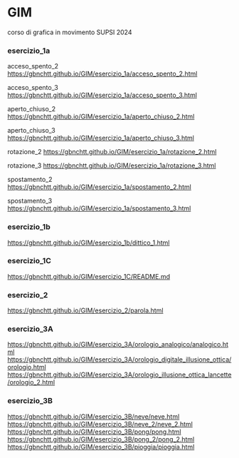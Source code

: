 # GIM
corso di grafica in movimento
SUPSI
2024

### esercizio_1a
acceso_spento_2
https://gbnchtt.github.io/GIM/esercizio_1a/acceso_spento_2.html

acceso_spento_3
https://gbnchtt.github.io/GIM/esercizio_1a/acceso_spento_3.html

aperto_chiuso_2
https://gbnchtt.github.io/GIM/esercizio_1a/aperto_chiuso_2.html

aperto_chiuso_3
https://gbnchtt.github.io/GIM/esercizio_1a/aperto_chiuso_3.html

rotazione_2
https://gbnchtt.github.io/GIM/esercizio_1a/rotazione_2.html

rotazione_3
https://gbnchtt.github.io/GIM/esercizio_1a/rotazione_3.html

spostamento_2
https://gbnchtt.github.io/GIM/esercizio_1a/spostamento_2.html

spostamento_3
https://gbnchtt.github.io/GIM/esercizio_1a/spostamento_3.html

### esercizio_1b
https://gbnchtt.github.io/GIM/esercizio_1b/dittico_1.html

### esercizio_1C
https://gbnchtt.github.io/GIM/esercizio_1C/README.md

### esercizio_2
https://gbnchtt.github.io/GIM/esercizio_2/parola.html

### esercizio_3A
https://gbnchtt.github.io/GIM/esercizio_3A/orologio_analogico/analogico.html
https://gbnchtt.github.io/GIM/esercizio_3A/orologio_digitale_illusione_ottica/orologio.html
https://gbnchtt.github.io/GIM/esercizio_3A/orologio_illusione_ottica_lancette/orologio_2.html

### esercizio_3B
https://gbnchtt.github.io/GIM/esercizio_3B/neve/neve.html
https://gbnchtt.github.io/GIM/esercizio_3B/neve_2/neve_2.html
https://gbnchtt.github.io/GIM/esercizio_3B/pong/pong.html
https://gbnchtt.github.io/GIM/esercizio_3B/pong_2/pong_2.html
https://gbnchtt.github.io/GIM/esercizio_3B/pioggia/pioggia.html














